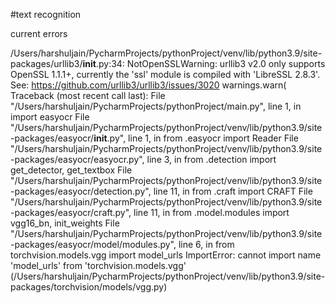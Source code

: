 #text recognition

current errors 

/Users/harshuljain/PycharmProjects/pythonProject/venv/lib/python3.9/site-packages/urllib3/__init__.py:34: NotOpenSSLWarning: urllib3 v2.0 only supports OpenSSL 1.1.1+, currently the 'ssl' module is compiled with 'LibreSSL 2.8.3'. See: https://github.com/urllib3/urllib3/issues/3020
  warnings.warn(
Traceback (most recent call last):
  File "/Users/harshuljain/PycharmProjects/pythonProject/main.py", line 1, in <module>
    import easyocr
  File "/Users/harshuljain/PycharmProjects/pythonProject/venv/lib/python3.9/site-packages/easyocr/__init__.py", line 1, in <module>
    from .easyocr import Reader
  File "/Users/harshuljain/PycharmProjects/pythonProject/venv/lib/python3.9/site-packages/easyocr/easyocr.py", line 3, in <module>
    from .detection import get_detector, get_textbox
  File "/Users/harshuljain/PycharmProjects/pythonProject/venv/lib/python3.9/site-packages/easyocr/detection.py", line 11, in <module>
    from .craft import CRAFT
  File "/Users/harshuljain/PycharmProjects/pythonProject/venv/lib/python3.9/site-packages/easyocr/craft.py", line 11, in <module>
    from .model.modules import vgg16_bn, init_weights
  File "/Users/harshuljain/PycharmProjects/pythonProject/venv/lib/python3.9/site-packages/easyocr/model/modules.py", line 6, in <module>
    from torchvision.models.vgg import model_urls
ImportError: cannot import name 'model_urls' from 'torchvision.models.vgg' (/Users/harshuljain/PycharmProjects/pythonProject/venv/lib/python3.9/site-packages/torchvision/models/vgg.py)
